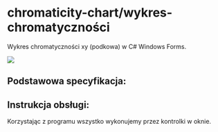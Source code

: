 # chromaticity-chart/wykres-chromatyczności
Wykres chromatyczności xy (podkowa) w C# Windows Forms. 

<img src="/Screenshots/app1.png">

## Podstawowa specyfikacja:

## Instrukcja obsługi:
Korzystając z programu wszystko wykonujemy przez kontrolki w oknie.
